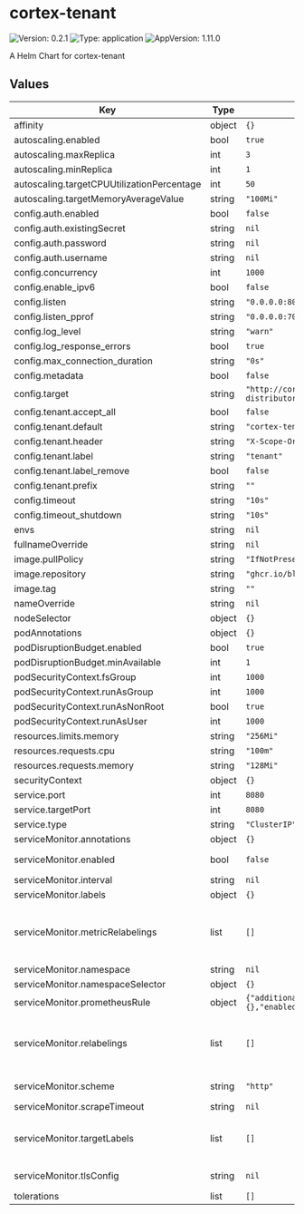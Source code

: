 # cortex-tenant

![Version: 0.2.1](https://img.shields.io/badge/Version-0.2.1-informational?style=flat-square) ![Type: application](https://img.shields.io/badge/Type-application-informational?style=flat-square) ![AppVersion: 1.11.0](https://img.shields.io/badge/AppVersion-1.11.0-informational?style=flat-square)

A Helm Chart for cortex-tenant

## Values

| Key | Type | Default | Description |
|-----|------|---------|-------------|
| affinity | object | `{}` |  |
| autoscaling.enabled | bool | `true` |  |
| autoscaling.maxReplica | int | `3` |  |
| autoscaling.minReplica | int | `1` |  |
| autoscaling.targetCPUUtilizationPercentage | int | `50` |  |
| autoscaling.targetMemoryAverageValue | string | `"100Mi"` |  |
| config.auth.enabled | bool | `false` |  |
| config.auth.existingSecret | string | `nil` |  |
| config.auth.password | string | `nil` |  |
| config.auth.username | string | `nil` |  |
| config.concurrency | int | `1000` |  |
| config.enable_ipv6 | bool | `false` |  |
| config.listen | string | `"0.0.0.0:8080"` |  |
| config.listen_pprof | string | `"0.0.0.0:7008"` |  |
| config.log_level | string | `"warn"` |  |
| config.log_response_errors | bool | `true` |  |
| config.max_connection_duration | string | `"0s"` |  |
| config.metadata | bool | `false` |  |
| config.target | string | `"http://cortex-distributor.cortex.svc:8080/api/v1/push"` |  |
| config.tenant.accept_all | bool | `false` |  |
| config.tenant.default | string | `"cortex-tenant-default"` |  |
| config.tenant.header | string | `"X-Scope-OrgID"` |  |
| config.tenant.label | string | `"tenant"` |  |
| config.tenant.label_remove | bool | `false` |  |
| config.tenant.prefix | string | `""` |  |
| config.timeout | string | `"10s"` |  |
| config.timeout_shutdown | string | `"10s"` |  |
| envs | string | `nil` |  |
| fullnameOverride | string | `nil` |  |
| image.pullPolicy | string | `"IfNotPresent"` |  |
| image.repository | string | `"ghcr.io/blind-oracle/cortex-tenant"` |  |
| image.tag | string | `""` |  |
| nameOverride | string | `nil` |  |
| nodeSelector | object | `{}` |  |
| podAnnotations | object | `{}` |  |
| podDisruptionBudget.enabled | bool | `true` |  |
| podDisruptionBudget.minAvailable | int | `1` |  |
| podSecurityContext.fsGroup | int | `1000` |  |
| podSecurityContext.runAsGroup | int | `1000` |  |
| podSecurityContext.runAsNonRoot | bool | `true` |  |
| podSecurityContext.runAsUser | int | `1000` |  |
| resources.limits.memory | string | `"256Mi"` |  |
| resources.requests.cpu | string | `"100m"` |  |
| resources.requests.memory | string | `"128Mi"` |  |
| securityContext | object | `{}` |  |
| service.port | int | `8080` |  |
| service.targetPort | int | `8080` |  |
| service.type | string | `"ClusterIP"` |  |
| serviceMonitor.annotations | object | `{}` | ServiceMonitor annotations |
| serviceMonitor.enabled | bool | `false` | If enabled, ServiceMonitor resources for Prometheus Operator are created |
| serviceMonitor.interval | string | `nil` | ServiceMonitor scrape interval |
| serviceMonitor.labels | object | `{}` | Additional ServiceMonitor labels |
| serviceMonitor.metricRelabelings | list | `[]` | ServiceMonitor relabel configs to apply to samples as the last step before ingestion https://github.com/prometheus-operator/prometheus-operator/blob/master/Documentation/api.md#relabelconfig (defines `metric_relabel_configs`) |
| serviceMonitor.namespace | string | `nil` | Alternative namespace for ServiceMonitor resources |
| serviceMonitor.namespaceSelector | object | `{}` | Namespace selector for ServiceMonitor resources |
| serviceMonitor.prometheusRule | object | `{"additionalLabels":{},"enabled":false,"rules":[]}` | Prometheus rules will be deployed for alerting purposes |
| serviceMonitor.relabelings | list | `[]` | ServiceMonitor relabel configs to apply to samples before scraping https://github.com/prometheus-operator/prometheus-operator/blob/master/Documentation/api.md#relabelconfig (defines `relabel_configs`) |
| serviceMonitor.scheme | string | `"http"` | ServiceMonitor will use http by default, but you can pick https as well |
| serviceMonitor.scrapeTimeout | string | `nil` | ServiceMonitor scrape timeout in Go duration format (e.g. 15s) |
| serviceMonitor.targetLabels | list | `[]` | ServiceMonitor will add labels from the service to the Prometheus metric https://github.com/prometheus-operator/prometheus-operator/blob/main/Documentation/api.md#servicemonitorspec |
| serviceMonitor.tlsConfig | string | `nil` | ServiceMonitor will use these tlsConfig settings to make the health check requests |
| tolerations | list | `[]` |  |
